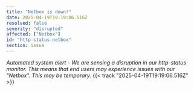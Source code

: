 ```yaml
---
title: "Netbox is down!"
date: 2025-04-19T19:19:06.516Z
resolved: false
severity: "disrupted"
affected: ["Netbox"]
id: "http-status-netbox"
section: issue
---
```


**Automated system alert* - We are sensing a disruption in our http-status monitor. This means that end users may experience issues with our "Netbox". This may be temporary.* {{< track "2025-04-19T19:19:06.516Z" >}}
